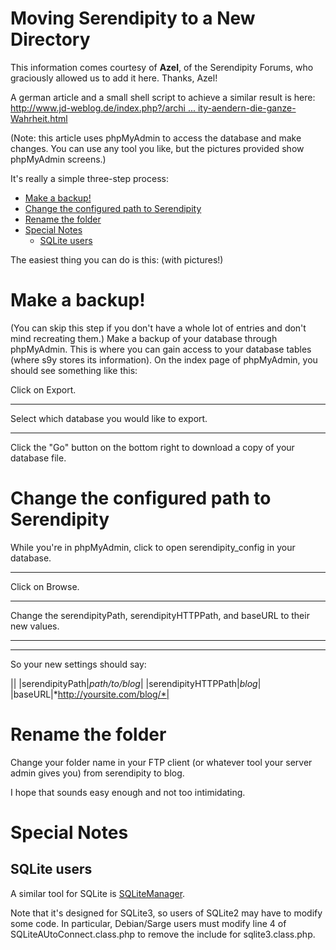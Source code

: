 Moving Serendipity to a New Directory
=====================================

This information comes courtesy of **Azel**, of the Serendipity Forums, who graciously allowed us to add it here. Thanks, Azel!

A german article and a small shell script to achieve a similar result is here: [http://www.jd-weblog.de/index.php?/archi ... ity-aendern-die-ganze-Wahrheit.html](http://www.jd-weblog.de/index.php?/archives/3-Pfade-in-Serendipity-aendern-die-ganze-Wahrheit.html)

(Note: this article uses phpMyAdmin to access the database and make changes. You can use any tool you like, but the pictures provided show phpMyAdmin screens.)

It's really a simple three-step process:

-   [Make a backup!](/198.html#A2)
-   [Change the configured path to Serendipity](/198.html#A3)
-   [Rename the folder](/198.html#A4)
-   [Special Notes](/198.html#A5)
    -   [SQLite users](/198.html#A6)

The easiest thing you can do is this: (with pictures!)

Make a backup!
==============

(You can skip this step if you don't have a whole lot of entries and don't mind recreating them.) Make a backup of your database through phpMyAdmin. This is where you can gain access to your database tables (where s9y stores its information). On the index page of phpMyAdmin, you should see something like this:

Click on Export.

* * * * *

Select which database you would like to export.

* * * * *

Click the "Go" button on the bottom right to download a copy of your database file.

Change the configured path to Serendipity
=========================================

While you're in phpMyAdmin, click to open serendipity\_config in your database.

* * * * *

Click on Browse.

* * * * *

Change the serendipityPath, serendipityHTTPPath, and baseURL to their new values.

* * * * *

* * * * *

So your new settings should say:

||
|serendipityPath|*path/to/blog*|
|serendipityHTTPPath|*blog*|
|baseURL|*http://yoursite.com/blog/*|

Rename the folder
=================

Change your folder name in your FTP client (or whatever tool your server admin gives you) from serendipity to blog.

I hope that sounds easy enough and not too intimidating.

Special Notes
=============

SQLite users
------------

A similar tool for SQLite is [SQLiteManager](http://www.sqlitemanager.org/).

Note that it's designed for SQLite3, so users of SQLite2 may have to modify some code. In particular, Debian/Sarge users must modify line 4 of SQLiteAUtoConnect.class.php to remove the include for sqlite3.class.php.